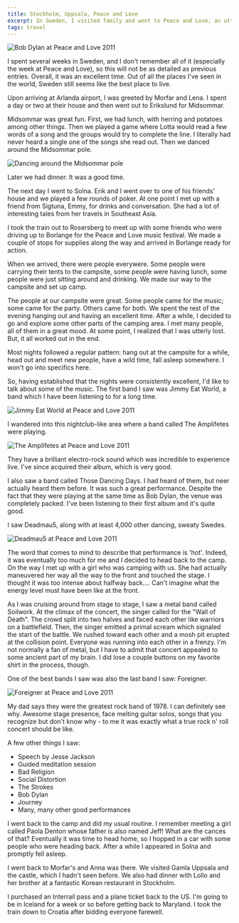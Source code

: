 ```yaml
---
title: Stockholm, Uppsala, Peace and Love
excerpt: In Sweden, I visited family and went to Peace and Love, an utterly insane week-long music festival.
tags: travel
---
```


![Bob Dylan at Peace and Love 2011](https://lh3.googleusercontent.com/-6xfgs578vHU/Thg9D19zHcI/AAAAAAAAZY8/pdf1WLoEHpA/s1000/IMG_3101.JPG)

I spent several weeks in Sweden, and I don't remember all of it
(especially the week at Peace and Love), so this will not be as detailed
as previous entries. Overall, it was an excellent time. Out of all the
places I've seen in the world, Sweden still seems like the best place to
live.

Upon arriving at Arlanda airport, I was greeted by Morfar and Lena. I
spent a day or two at their house and then went out to Erikslund for
Midsommar.

Midsommar was great fun. First, we had lunch, with herring and potatoes
among other things. Then we played a game where Lotta would read a few
words of a song and the groups would try to complete
the line. I literally had never heard a single one of the songs she read
out. Then we danced around the Midsommar pole. 

![Dancing around the Midsommar pole](https://lh3.googleusercontent.com/-N_1dHBiLYzE/Thg411PvyGI/AAAAAAAAY-E/166OZxbp9G8/s1000/IMG_3020.JPG)

Later we had dinner. It
was a good time.

The next day I went to Solna. Erik and I went over to one of his
friends' house and we played a few rounds of poker. At one point I met
up with a friend from Sigtuna, Emmy, for drinks and conversation. She
had a lot of interesting tales from her travels in Southeast Asia.

I took the train out to Rosersberg to meet up with some friends who were
driving up to Borlange for the Peace and Love music festival. We made a
couple of stops for supplies along the way and arrived in Borlange ready
for action.

When we arrived, there were people everywere. Some people were carrying
their tents to the campsite, some people were having lunch, some people
were just sitting around and drinking. We made our way to the campsite
and set up camp.

The people at our campsite were great. Some people came for the music;
some came for the party. Others came for both. We spent the rest of the
evening hanging out and having an excellent time. After a
while, I decided to go and explore some other parts of the camping area.
I met many people, all of them in a great mood. At some point, I
realized that I was utterly lost. But, it all worked out in the end.

Most nights followed a regular pattern: hang out at the campsite for a
while, head out and meet new people, have a wild time, fall asleep
somewhere. I won't go into specifics here.

So, having established that the nights were consistently excellent, I'd
like to talk about some of the music. The first band I saw was Jimmy Eat
World, a band which I have been listening to for a long time.

![Jimmy Eat World at Peace and Love 2011](https://lh6.googleusercontent.com/-tQPaX2j7zOs/Thg5bN2RLfI/AAAAAAAAZBA/86pvX5HEEIk/s1000/IMG_3030.JPG)

I wandered into this nightclub-like area where a band called The Amplifetes 
were playing. 

![The Amplifetes at Peace and Love 2011](https://lh3.googleusercontent.com/-elpRP0L6Uok/Thg57mlwvAI/AAAAAAAAZD0/s0VXKHjzmtc/s1000/IMG_3040.JPG)

They have
a brilliant electro-rock sound which was incredible to experience live.
I've since acquired their album, which is very good.

I also saw a band called Those Dancing Days. I had heard of them, but
neer actually heard them before. It was such a great performance.
Despite the fact that they were playing at the same
time as Bob Dylan, the venue was completely packed.
I've been listening to their first album and it's quite good.

I saw Deadmau5, along with at least 4,000 other dancing, sweaty Swedes.

![Deadmau5 at Peace and Love 2011](https://lh6.googleusercontent.com/-X3ThCQAM7Ic/Thg66i-LyDI/AAAAAAAAZIc/3N57egGTQyk/s1000/IMG_3060.JPG)

The word that comes to mind to describe that performance is
'hot'.
Indeed, it was eventually too much for me and I decided to head back to
the camp. On the way I met up with a girl who was camping with us. She
had actually maneuvered her way all the way to the front and touched the
stage. I thought it was too intense about halfway back.... Can't imagine
what the energy level must have been like at the front.

As I was cruising around from stage to stage, I saw a metal band called
Soilwork. At the climax of the concert, the singer called for the "Wall
of Death". The crowd split into two halves and faced each other like
warriors on a battlefield. Then, the singer emitted a primal scream 
which signaled the start of the battle. We rushed toward each other and a
mosh pit erupted at the collision point. Everyone was running
into each other in a frenzy. I'm not normally a fan of metal, but I have
to admit that concert appealed to some ancient part of my brain. I
did lose a couple buttons on my favorite shirt in the process, though.

One of the best bands I saw was also the last band I saw: Foreigner. 

![Foreigner at Peace and Love 2011](https://lh3.googleusercontent.com/-9OG-PUcrwMo/Thg9zcART_I/AAAAAAAAZck/T_sjLTf0WbE/s1000/IMG_3114.JPG)

My
dad says they were the greatest rock band of 1978. I can definitely see
why. Awesome stage presence, face melting guitar solos, songs that you
recognize but don't know why - to me it was exactly what a true rock n'
roll concert should be like.

A few other things I saw:

* Speech by Jesse Jackson
* Guided meditation session
* Bad Religion
* Social Distortion
* The Strokes
* Bob Dylan
* Journey
* Many, many other good performances

I went back to the camp and did my usual routine. I remember meeting a
girl called Paola Denton whose father is also named Jeff! What are the
cances of that? Eventually it was time to head home, so I hopped in
a car with some people who were heading back. After a while I appeared
in Solna and promptly fell asleep.

I went back to Morfar's and Anna was there. We visited Gamla Uppsala and
the castle, which I hadn't seen before.
We also had dinner with Lollo and her brother at a fantastic Korean restaurant
in Stockholm.

I purchased an Interrail pass and a plane ticket back to the US. I'm
going to be in Iceland for a week or so before getting back to Maryland.
I took the train down to Croatia after bidding everyone
farewell.
